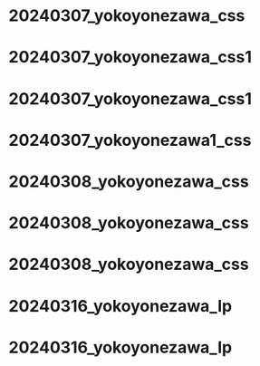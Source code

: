 # 20240307_yokoyonezawa_css
# 20240307_yokoyonezawa_css1
# 20240307_yokoyonezawa_css1
# 20240307_yokoyonezawa1_css
# 20240308_yokoyonezawa_css
# 20240308_yokoyonezawa_css
# 20240308_yokoyonezawa_css
# 20240316_yokoyonezawa_lp
# 20240316_yokoyonezawa_lp
